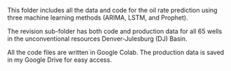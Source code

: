 This folder includes all the data and code for the oil rate prediction using three machine learning methods (ARIMA, LSTM, and Prophet).

The revision sub-folder has both code and production data for all 65 wells in the unconventional resources Denver-Julesburg (DJ) Basin.

All the code files are written in Google Colab. The production data is saved in my Google Drive for easy access. 

